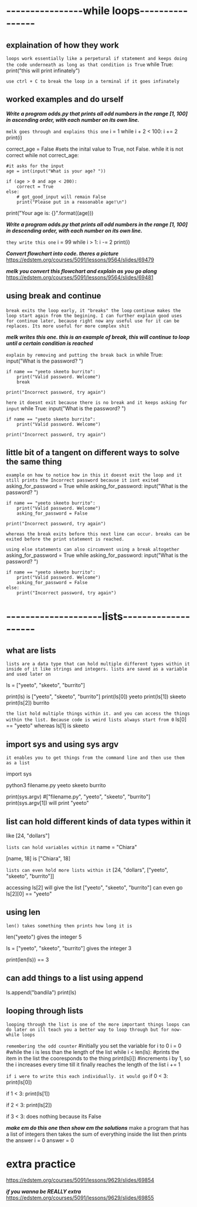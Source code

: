 # ----------------while loops----------------

## explaination of how they work
`loops work essentially like a perpetural if statement and keeps doing the code underneath as long as that condition is True`
while True:
    print("this will print infinately")

`use ctrl + C to break the loop in a terminal if it goes infinately`

## worked examples and do urself

***Write a program odds.py that prints all odd numbers in the range [1, 100] in ascending order, with each number on its own line.***

`melk goes through and explains this one`
i = 1
while i + 2 < 100:
    i += 2
    print(i)

correct_age = False
#sets the inital value to True, not False. while it is not correct
while not correct_age:

    #it asks for the input
    age = int(input("What is your age? "))
    
    if (age > 0 and age < 200):
        correct = True
    else:
        # got_good_input will remain False
        print("Please put in a reasonable age!\n")

print("Your age is: {}".format((age)))

***Write a program odds.py that prints all odd numbers in the range [1, 100] in descending order, with each number on its own line.***

`they write this one`
i = 99
while i > 1:
    i -= 2
    print(i)

***Convert flowchart into code. theres a picture***
https://edstem.org/courses/5091/lessons/9564/slides/69479 

***melk you convert this flowchart and explain as you go along***
https://edstem.org/courses/5091/lessons/9564/slides/69481 

## using break and continue

`break exits the loop early, it "breaks" the loop`
`continue makes the loop start again from the begining. I can further explain good uses for continue later, because right now any useful use for it can be replaces. Its more useful for more complex shit`

***melk writes this one. this is an example of break, this will continue to loop until a certain condition is reached***

`explain by removing and putting the break back in`
while True:
    input("What is the password? ")

    if name == "yeeto skeeto burrito":
        print("Valid password. Welcome")
        break
    
    print("Incorrect password, try again")

`here it doesnt exit because there is no break and it keeps asking for input`
while True:
    input("What is the password? ")

    if name == "yeeto skeeto burrito":
        print("Valid password. Welcome")
    
    print("Incorrect password, try again")

## little bit of a tangent on different ways to solve the same thing

`example on how to notice how in this it doesnt exit the loop and it still prints the Incorrect password because it isnt exited`
asking_for_password = True
while asking_for_password:
    input("What is the password? ")

    if name == "yeeto skeeto burrito":
        print("Valid password. Welcome")
        asking_for_password = False
    
    print("Incorrect password, try again")

`whereas the break exits before this next line can occur. breaks can be exited before the print statement is reached.`

`using else statements can also circumvent using a break altogether`
asking_for_password = True
while asking_for_password:
    input("What is the password? ")

    if name == "yeeto skeeto burrito":
        print("Valid password. Welcome")
        asking_for_password = False
    else:
        print("Incorrect password, try again")

# --------------------lists--------------------

## what are lists
`lists are a data type that can hold multiple different types within it inside of it like strings and integers. lists are saved as a variable and used later on`

ls = ["yeeto", "skeeto", "burrito"]

print(ls) is ["yeeto", "skeeto", "burrito"]
print(ls[0]) yeeto
print(ls[1]) skeeto
print(ls[2]) burrito

`the list hold multiple things within it. and you can access the things within the list. Because code is weird lists always start from 0`
ls[0] == "yeeto"
whereas ls[1] is skeeto

## import sys and using sys argv
`it enables you to get things from the command line and then use them as a list`

import sys

python3 filename.py yeeto skeeto burrito

print(sys.argv) #["filename.py", "yeeto", "skeeto", "burrito"]
print(sys.argv[1])
will print "yeeto"

## list can hold different kinds of data types within it
like
[24, "dollars"]

`lists can hold variables within it`
name = "Chiara"

[name, 18] is ["Chiara", 18]

`lists can even hold more lists within it`
[24, "dollars", ["yeeto", "skeeto", "burrito"]]

accessing ls[2] will give the list ["yeeto", "skeeto", "burrito"]
can even go ls[2][0] == "yeeto"

## using len
`len() takes something then prints how long it is`

len("yeeto") gives the integer 5

ls = ["yeeto", "skeeto", "burrito"] gives the integer 3

print(len(ls)) == 3

## can add things to a list using append

ls.append("bandila")
print(ls)

## looping through lists 
`looping through the list is one of the more important things loops can do later on ill teach you a better way to loop through but for now- while loops`

`remembering the odd counter`
#initially you set the variable for i to 0
i = 0
#while the i is less than the length of the list
while i < len(ls):
    #prints the item in the list the cooresponds to the thing
    print(ls[i])
    #increments i by 1, so the i increases every time till it finally reaches the length of the list
    i += 1

`if i were to write this each individually. it would go`
if 0 < 3:
    print(ls[0])

if 1 < 3:
    print(ls[1])

if 2 < 3:
    print(ls[2])

if 3 < 3:
does nothing because its False

***make em do this one then show em the solutions***
make a program that has a list of integers then takes the sum of everything inside the list then prints the answer
i = 0
answer = 0

# extra practice
https://edstem.org/courses/5091/lessons/9629/slides/69854 

***if you wanna be REALLY extra***
https://edstem.org/courses/5091/lessons/9629/slides/69855 